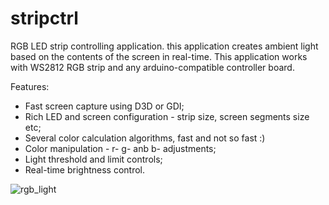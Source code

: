 # stripctrl
RGB LED strip controlling application. this application creates ambient light based on the contents of the screen in real-time. This application works with WS2812 RGB strip and any arduino-compatible controller board.

Features:
- Fast screen capture using D3D or GDI;
- Rich LED and screen configuration - strip size, screen segments size etc;
- Several color calculation algorithms, fast and not so fast :)
- Color manipulation - r- g- anb b- adjustments;
- Light threshold and limit controls;
- Real-time brightness control.

![rgb_light](../assets/assets/rgb_light.jpg)
